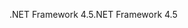 <span data-ttu-id="c076f-101">.NET Framework 4.5</span><span class="sxs-lookup"><span data-stu-id="c076f-101">.NET Framework 4.5</span></span>